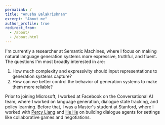 ```yaml
---
permalink: /
title: "Anusha Balakrishnan"
excerpt: "About me"
author_profile: true
redirect_from: 
  - /about/
  - /about.html
---
```


I'm currently a researcher at Semantic Machines, where I focus on making natural language generation systems more expressive, truthful, and fluent. The questions I'm most broadly interested in are:
1. How much complexity and expressivity should input representations to generation systems capture?
2. How can we better control the behavior of generation systems to make them more reliable?

Prior to joining Microsoft, I worked at Facebook on the Conversational AI team, where I worked on language generation, dialogue state tracking, and policy learning. Before that, I was a Master's student at Stanford, where I worked with [Percy Liang](https://cs.stanford.edu/~pliang/) and [He He](https://hhexiy.github.io/) on building dialogue agents for settings like collaborative games and negotiations. 

